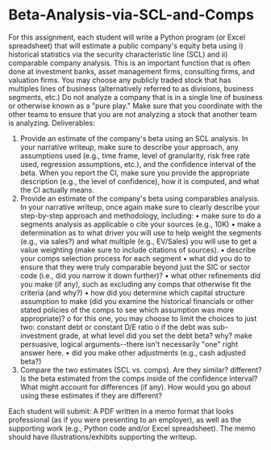 # Beta-Analysis-via-SCL-and-Comps
For this assignment, each student will write a Python program (or Excel spreadsheet) that will estimate a public company's equity beta using i) historical statistics via the security characteristic line (SCL) and ii) comparable company analysis.  This is an important function that is often done at investment banks, asset management firms, consulting firms, and valuation firms.
You may choose any publicly traded stock that has multiples lines of business (alternatively referred to as divisions, business segments, etc.)  Do not analyze a company that is in a single line of business or otherwise known as a "pure play."  Make sure that you coordinate with the other teams to ensure that you are not analyzing a stock that another team is analyzing.
Deliverables:
1.  Provide an estimate of the company's beta using an SCL analysis.  In your narrative writeup, make sure to describe your approach, any assumptions used (e.g., time frame, level of granularity, risk free rate used,  regression assumptions, etc.), and the confidence interval of the beta.  When you report the CI, make sure you provide the appropriate description (e.g., the level of confidence), how it is computed, and what the CI actually means.
2.  Provide an estimate of the company's beta using comparables analysis.  
In your narrative writeup, once again make sure to clearly describe your step-by-step approach and methodology, including:
  •	make sure to do a segments analysis as applicable
  o	cite your sources (e.g., 10K)
  •	make a determination as to what driver you will use to help weight the segments (e.g., via sales?) and what multiple (e.g., EV/Sales) you will use to get a value weighting (make sure to include citations of sources).
  •	describe your comps selection process for each segment 
  •	what did you do to ensure that they were truly comparable beyond just the SIC or sector code (i.e., did you narrow it down further)?
  •	what other refinements did you make (if any), such as excluding any comps that otherwise fit the criteria (and why?)
  •	how did you determine which capital structure assumption to make (did you examine the historical financials or other stated policies of the comps to see which assumption was more appropriate)? 
  o	for this one, you may choose to limit the choices to just two:  constant debt or constant D/E ratio
  o	if the debt was sub-investment grade, at what level did you set the debt beta?  why?  make persuasive, logical arguments--there isn't necessarily "one" right answer here.
  •	 did you make other adjustments (e.g., cash adjusted beta?)
3.  Compare the two estimates (SCL vs. comps).  Are they similar?  different?  Is the beta estimated from the comps inside of the confidence interval?   What might account for differences (if any).  How would you go about using these estimates if they are different?  

Each student will submit:  A PDF written in a memo format that looks professional (as if you were presenting to an employer), as well as the supporting work (e.g., Python code and/or Excel spreadsheet).  The memo should have illustrations/exhibits supporting the writeup.


